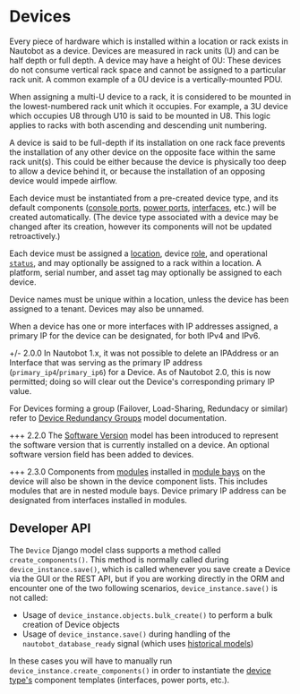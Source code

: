 # Devices

Every piece of hardware which is installed within a location or rack exists in Nautobot as a device. Devices are measured in rack units (U) and can be half depth or full depth. A device may have a height of 0U: These devices do not consume vertical rack space and cannot be assigned to a particular rack unit. A common example of a 0U device is a vertically-mounted PDU.

When assigning a multi-U device to a rack, it is considered to be mounted in the lowest-numbered rack unit which it occupies. For example, a 3U device which occupies U8 through U10 is said to be mounted in U8. This logic applies to racks with both ascending and descending unit numbering.

A device is said to be full-depth if its installation on one rack face prevents the installation of any other device on the opposite face within the same rack unit(s). This could be either because the device is physically too deep to allow a device behind it, or because the installation of an opposing device would impede airflow.

Each device must be instantiated from a pre-created device type, and its default components ([console ports](consoleport.md), [power ports](powerport.md), [interfaces](interface.md), etc.) will be created automatically. (The device type associated with a device may be changed after its creation, however its components will not be updated retroactively.)

Each device must be assigned a [location](location.md), device [role](../../platform-functionality/role.md), and operational [`status`](../../platform-functionality/status.md), and may optionally be assigned to a rack within a location. A platform, serial number, and asset tag may optionally be assigned to each device.

Device names must be unique within a location, unless the device has been assigned to a tenant. Devices may also be unnamed.

When a device has one or more interfaces with IP addresses assigned, a primary IP for the device can be designated, for both IPv4 and IPv6.

+/- 2.0.0
    In Nautobot 1.x, it was not possible to delete an IPAddress or an Interface that was serving as the primary IP address (`primary_ip4`/`primary_ip6`) for a Device. As of Nautobot 2.0, this is now permitted; doing so will clear out the Device's corresponding primary IP value.

For Devices forming a group (Failover, Load-Sharing, Redundacy or similar) refer to [Device Redundancy Groups](deviceredundancygroup.md) model documentation.

+++ 2.2.0
    The [Software Version](softwareversion.md) model has been introduced to represent the software version that is currently installed on a device. An optional software version field has been added to devices.

+++ 2.3.0
    Components from [modules](module.md) installed in [module bays](modulebay.md) on the device will also be shown in the device component lists. This includes modules that are in nested module bays. Device primary IP address can be designated from interfaces installed in modules.

## Developer API

The `Device` Django model class supports a method called `create_components()`. This method is normally called during `device_instance.save()`, which is called whenever you save create a Device via the GUI or the REST API, but if you are working directly in the ORM and encounter one of the two following scenarios, `device_instance.save()` is not called:

- Usage of `device_instance.objects.bulk_create()` to perform a bulk creation of Device objects
- Usage of `device_instance.save()` during handling of the `nautobot_database_ready` signal (which uses [historical models](https://docs.djangoproject.com/en/3.2/topics/migrations/#historical-models))

In these cases you will have to manually run `device_instance.create_components()` in order to instantiate the [device type's](devicetype.md) component templates (interfaces, power ports, etc.).
